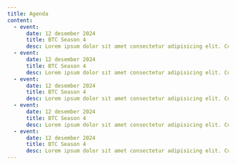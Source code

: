 ```yaml
---
title: Agenda
content:
  - event:
      date: 12 desember 2024
      title: BTC Season 4
      desc: Lorem ipsum dolor sit amet consectetur adipisicing elit. Culpa quidem maiores animi molestiae nostrum voluptas blanditiis     vitae incidunt rerum quod eum est excepturi molestias reiciendis voluptatibus, tempora iste, natus assumenda.
  - event:
      date: 12 desember 2024
      title: BTC Season 4
      desc: Lorem ipsum dolor sit amet consectetur adipisicing elit. Culpa quidem maiores animi molestiae nostrum voluptas blanditiis     vitae incidunt rerum quod eum est excepturi molestias reiciendis voluptatibus, tempora iste, natus assumenda.
  - event:
      date: 12 desember 2024
      title: BTC Season 4
      desc: Lorem ipsum dolor sit amet consectetur adipisicing elit. Culpa quidem maiores animi molestiae nostrum voluptas blanditiis     vitae incidunt rerum quod eum est excepturi molestias reiciendis voluptatibus, tempora iste, natus assumenda.
  - event:
      date: 12 desember 2024
      title: BTC Season 4
      desc: Lorem ipsum dolor sit amet consectetur adipisicing elit. Culpa quidem maiores animi molestiae nostrum voluptas blanditiis     vitae incidunt rerum quod eum est excepturi molestias reiciendis voluptatibus, tempora iste, natus assumenda.
  - event:
      date: 12 desember 2024
      title: BTC Season 4
      desc: Lorem ipsum dolor sit amet consectetur adipisicing elit. Culpa quidem maiores animi molestiae nostrum voluptas blanditiis     vitae incidunt rerum quod eum est excepturi molestias reiciendis voluptatibus, tempora iste, natus assumenda.
---
```


